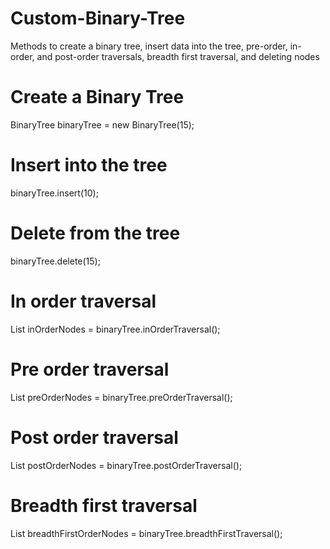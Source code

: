 # Custom-Binary-Tree
Methods to create a binary tree, insert data into the tree, pre-order, in-order, and post-order traversals, breadth first traversal, and deleting nodes

# Create a Binary Tree
BinaryTree binaryTree = new BinaryTree(15);

# Insert into the tree
binaryTree.insert(10);

# Delete from the tree
binaryTree.delete(15);

# In order traversal
List<Node> inOrderNodes = binaryTree.inOrderTraversal();

# Pre order traversal
List<Node> preOrderNodes = binaryTree.preOrderTraversal();

# Post order traversal
List<Node> postOrderNodes = binaryTree.postOrderTraversal();

# Breadth first traversal
List<Node> breadthFirstOrderNodes = binaryTree.breadthFirstTraversal();

